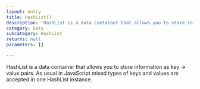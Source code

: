 ```yaml
---
layout: entry
title: HashList()
description: 'HashList is a data container that allows you to store information as key -> value pairs. As usual in JavaScript mixed types of keys and values are accepted in one HashList instance.'
category: Data
subcategory: HashList
returns: null
parameters: []

---
```

HashList is a data container that allows you to store information as key -> value pairs. As usual in JavaScript mixed types of keys and values are accepted in one HashList instance.
